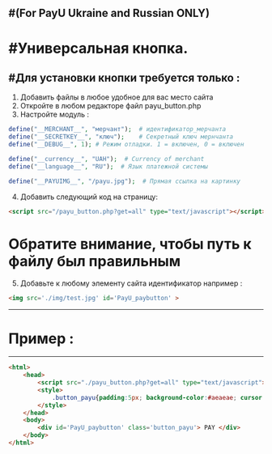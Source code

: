 #(For PayU Ukraine and Russian ONLY)
------

#Универсальная кнопка.
========


#Для установки кнопки требуется только :
-------------
1. Добавить файлы в любое удобное для вас место сайта
2. Откройте в любом редакторе файл payu_button.php
3. Настройте модуль : 

```php
define("__MERCHANT__", "мерчант");  # идентификатор_мерчанта 
define("__SECRETKEY__", "ключ"); 	# Секретный ключ мернчанта
define("__DEBUG__", 1); # Режим отладки. 1 = включен, 0 = включен 

define("__currency__", "UAH");  # Currency of merchant 
define("__language__", "RU");  # Язык платежной системы 

define("__PAYUIMG__", "/payu.jpg");  # Прямая ссылка на картинку
```

4. Добавить следующий код на страницу:
```HTML 
<script src="/payu_button.php?get=all" type="text/javascript"></script>
```
# Обратите внимание, чтобы путь к файлу был правильным
5. Добавьте к любому элементу сайта идентификатор 
например :
```HTML
<img src='./img/test.jpg' id='PayU_paybutton' >
```


-----

# Пример :
----
```HTML
<html>
	<head>
		<script src="./payu_button.php?get=all" type="text/javascript"></script>
		<style>
			.button_payu{padding:5px; background-color:#aeaeae; cursor:pointer; text-align:center;}
		</style>
	</head>
	<body>
		<div id='PayU_paybutton' class='button_payu'> PAY </div>
	</body>
</html>
```